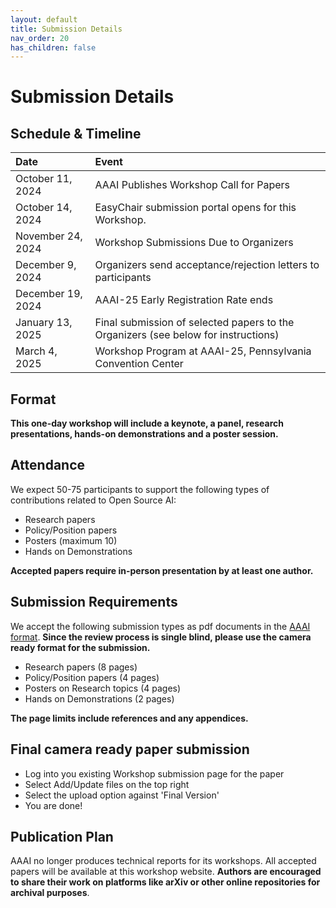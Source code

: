 ```yaml
---
layout: default
title: Submission Details
nav_order: 20
has_children: false
---
```

# Submission Details

## Schedule & Timeline

| **Date** | **Event** |
| :------- | :-------- |
|October 11, 2024 |AAAI Publishes Workshop Call for Papers |
|October 14, 2024 | EasyChair submission portal opens for this Workshop. |
|November 24, 2024  |Workshop Submissions Due to Organizers|
|December 9, 2024  |Organizers send acceptance/rejection letters to participants|
|December 19, 2024  |AAAI-25 Early Registration Rate ends|
|January 13, 2025  |Final submission of selected papers to the Organizers (see below for instructions) |
|March 4, 2025  |Workshop Program at AAAI-25, Pennsylvania Convention Center |


## Format
**This one-day workshop will include a keynote, a panel, research presentations, hands-on demonstrations and a poster session.** 

## Attendance
We expect 50-75 participants to support the following types of contributions related to Open Source AI: 
* Research papers
* Policy/Position papers
* Posters  (maximum 10) 
* Hands on Demonstrations

**Accepted papers require in-person presentation by at least one author.**

## Submission Requirements
We accept the following submission types as pdf documents in the [AAAI format](https://aaai.org/authorkit25/).  **Since the review process is single blind, please use the camera ready format for the submission.** 
* Research papers (8 pages)
* Policy/Position papers (4 pages)
* Posters on Research topics (4 pages)
* Hands on Demonstrations (2 pages)

**The page limits include references and any appendices.**

## Final camera ready paper submission
* Log into you existing Workshop submission page for the paper 
* Select Add/Update files on the top right
* Select the upload option against 'Final Version'
* You are done!

## Publication Plan
AAAI no longer produces technical reports for its workshops. All accepted papers will be available at this workshop website. **Authors are encouraged to share their work on platforms like arXiv or other online repositories for archival purposes**.



